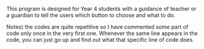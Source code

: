 This program is designed for Year 4 students with a guidance of teacher or a guardian 
to tell the users which button to choose and what to do.

Notes) the codes are quite repetitive so I have commented some part of code only once
in the very first one. Whenever the same line appears in the code, you can just go up
and find out what that specific line of code does.
